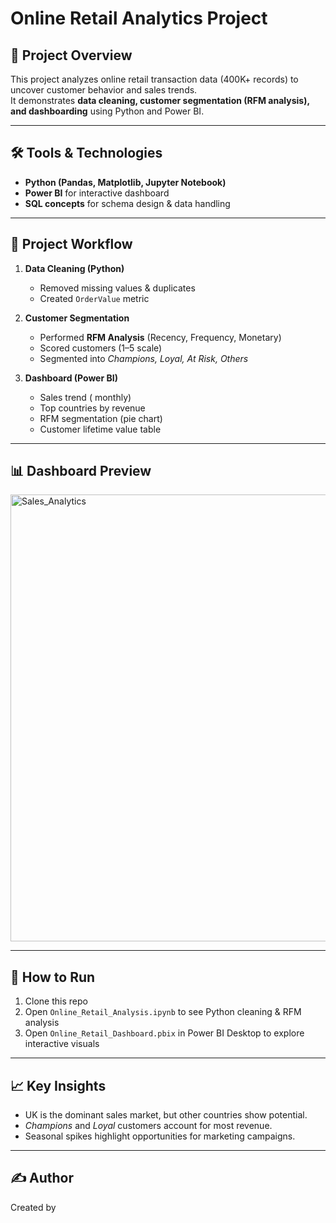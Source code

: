 #  Online Retail Analytics Project

## 📌 Project Overview
This project analyzes online retail transaction data (400K+ records) to uncover customer behavior and sales trends.  
It demonstrates **data cleaning, customer segmentation (RFM analysis), and dashboarding** using Python and Power BI.

---

## 🛠️ Tools & Technologies
- **Python (Pandas, Matplotlib, Jupyter Notebook)**
- **Power BI** for interactive dashboard
- **SQL concepts** for schema design & data handling

---

## 📂 Project Workflow
1. **Data Cleaning (Python)**
   - Removed missing values & duplicates  
   - Created `OrderValue` metric   

2. **Customer Segmentation**
   - Performed **RFM Analysis** (Recency, Frequency, Monetary)  
   - Scored customers (1–5 scale)  
   - Segmented into *Champions, Loyal, At Risk, Others*  

3. **Dashboard (Power BI)**
   - Sales trend ( monthly)  
   - Top countries by revenue  
   - RFM segmentation (pie chart)  
   - Customer lifetime value table  

---

## 📊 Dashboard Preview
<img width="1274" height="715" alt="Sales_Analytics" src="https://github.com/user-attachments/assets/0c3eddd2-46c8-45d0-aa73-6740c5389cc9" />
  

---

## 🚀 How to Run
1. Clone this repo  
2. Open `Online_Retail_Analysis.ipynb` to see Python cleaning & RFM analysis  
3. Open `Online_Retail_Dashboard.pbix` in Power BI Desktop to explore interactive visuals  

---

## 📈 Key Insights
- UK is the dominant sales market, but other countries show potential.  
- *Champions* and *Loyal* customers account for most revenue.  
- Seasonal spikes highlight opportunities for marketing campaigns.  

---

## ✍️ Author
Created by  

